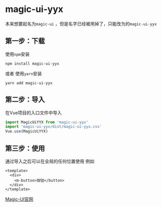 # magic-ui-yyx
本来想要起名为` magic-ui ` ，但是名字已经被用掉了，只能改为的` magic-ui-yyx `


## 第一步：下载
使用` npm `安装
```
npm install magic-ui-yyx
```
或者
使用` yarn `安装
```
yarn add magic-ui-yyx
```

## 第二步：导入
在Vue项目的入口文件中导入
``` js
import MagicUiYYX from 'magic-ui-yyx'
import 'magic-ui-yyx/dist/magic-ui-yyx.css'
Vue.use(MagicUiYYX)
```

## 第三步：使用
通过导入之后可以在全局的任何位置使用
例如
```vue
<template>
  <div>
    <m-button>按钮</button>
  </div>
</template>

```
[Magic-UI官网](https://guduhuanzheyyx.gitee.io/magic-ui)